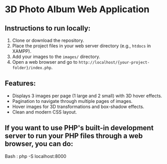 # 3D Photo Album Web Application

## Instructions to run locally:

1. Clone or download the repository.
2. Place the project files in your web server directory (e.g., `htdocs` in XAMPP).
3. Add your images to the `images/` directory.
4. Open a web browser and go to `http://localhost/{your-project-folder}/index.php`.

## Features:

- Displays 3 images per page (1 large and 2 small) with 3D hover effects.
- Pagination to navigate through multiple pages of images.
- Hover images for 3D transformations and box-shadow effects.
- Clean and modern CSS layout.
## If you want to use PHP's built-in development server to run your PHP files through a web browser, you can do:
Bash : php -S localhost:8000
